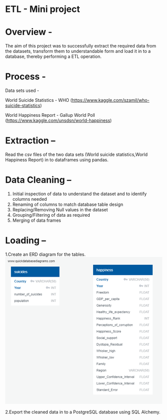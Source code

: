 #  ETL - Mini project 

# Overview -

The aim of this project was to successfully extract the required data from the datasets, transform them to understandable form and load it in to a database, thereby performing a ETL operation.

# Process -

Data sets used - 

World Suicide Statistics - WHO (https://www.kaggle.com/szamil/who-suicide-statistics) 

World Happiness Report - Gallup World Poll (https://www.kaggle.com/unsdsn/world-happiness)

# Extraction –

Read the csv files of the two data sets (World suicide statistics,World Happiness Report) in to dataframes using pandas.

# Data Cleaning – 

1.	Initial inspection of data to understand the dataset and to identify columns needed
2.	Renaming of columns to match database table design
3.	Replacing/Removing Null values in the dataset
4.	Grouping/Filtering of data as required
5.	Merging of data frames  

# Loading –

1.Create an ERD diagram for the tables. 
![QuickDBD-Free%20Diagram%20(1).png](QuickDBD-Free%20Diagram%20(1).png)

2.Export the cleaned data in to a PostgreSQL database using SQL Alchemy.


